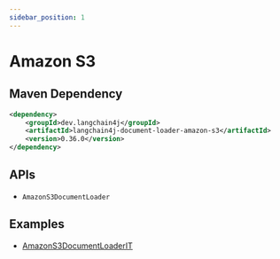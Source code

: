 ```yaml
---
sidebar_position: 1
---
```


# Amazon S3


## Maven Dependency

```xml
<dependency>
    <groupId>dev.langchain4j</groupId>
    <artifactId>langchain4j-document-loader-amazon-s3</artifactId>
    <version>0.36.0</version>
</dependency>
```


## APIs

- `AmazonS3DocumentLoader`


## Examples

- [AmazonS3DocumentLoaderIT](https://github.com/langchain4j/langchain4j/blob/main/document-loaders/langchain4j-document-loader-amazon-s3/src/test/java/dev/langchain4j/data/document/loader/amazon/s3/AmazonS3DocumentLoaderIT.java)
